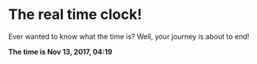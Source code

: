 # The real time clock!

Ever wanted to know what the time is? Well, your journey is about to end!

**The time is Nov 13, 2017, 04:19**